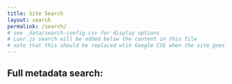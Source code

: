 ```yaml
---
title: Site Search
layout: search
permalink: /search/
# see _data/search-config.csv for display options
# Lunr.js search will be added below the content in this file
# note that this should be replaced wtih Google CSE when the site goes live
---
```


## Full metadata search:
